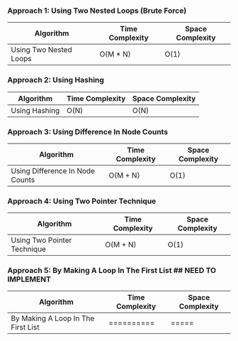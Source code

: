 ### Approach 1: Using Two Nested Loops (Brute Force)

| Algorithm                     | Time Complexity      | Space Complexity  |
|------------------------------ | -------------------- | ----------------- |
| Using Two Nested Loops        | O(M * N)             | O(1)              |

### Approach 2: Using Hashing

| Algorithm                     | Time Complexity      | Space Complexity  |
|------------------------------ | -------------------- | ----------------- |
| Using Hashing                 | O(N)                 | O(N)              |

### Approach 3: Using Difference In Node Counts

| Algorithm                         | Time Complexity      | Space Complexity  |
|---------------------------------- | -------------------- | ----------------- |
| Using Difference In Node Counts   | O(M + N)             | O(1)              |

### Approach 4: Using Two Pointer Technique

| Algorithm                         | Time Complexity      | Space Complexity  |
|---------------------------------- | -------------------- | ----------------- |
| Using Two Pointer Technique       | O(M + N)             | O(1)              |

### Approach 5: By Making A Loop In The First List ## NEED TO IMPLEMENT

| Algorithm                            | Time Complexity      | Space Complexity  |
|------------------------------------- | -------------------- | ----------------- |
| By Making A Loop In The First List   | ==========           | =====             |

